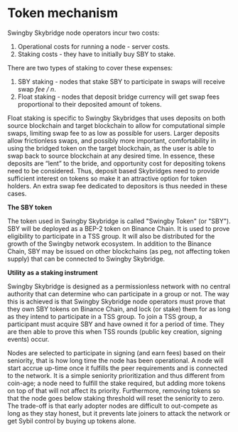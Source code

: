 # Token mechanism

Swingby Skybridge node operators incur two costs: 

1. Operational costs for running a node - server costs.
2. Staking costs - they have to initially buy SBY to stake. 

There are two types of staking to cover these expenses:

1. SBY staking - nodes that stake SBY to participate in swaps will receive swap _fee / n_. 
2. Float staking - nodes that deposit bridge currency will get swap fees proportional to their deposited amount of tokens. 

Float staking is specific to Swingby Skybridges that uses deposits on both source blockchain and target blockchain to allow for computational simple swaps, limiting swap fee to as low as possible for users. Larger deposits allow frictionless swaps, and possibly more important, comfortability in using the bridged token on the target blockchain, as the user is able to swap back to source blockchain at any desired time. In essence, these deposits are “lent” to the bride, and opportunity cost for depositing tokens need to be considered. Thus, deposit based Skybridges need to provide sufficient interest on tokens so make it an attractive option for token holders. An extra swap fee dedicated to depositors is thus needed in these cases.

**The SBY token**

The token used in Swingby Skybridge is called "Swingby Token" \(or "SBY"\). SBY will be deployed as a BEP-2 token on Binance Chain. It is used to prove eligibility to participate in a TSS group. It will also be distributed for the growth of the Swingby network ecosystem. In addition to the Binance Chain, SBY may be issued on other blockchains \(as peg, not affecting token supply\) that can be connected to Swingby Skybridge.

**Utility as a staking instrument** 

Swingby Skybridge is designed as a permissionless network with no central authority that can determine who can participate in a group or not. The way this is achieved is that Swingby Skybridge node operators must prove that they own SBY tokens on Binance Chain, and lock \(or stake\) them for as long as they intend to participate in a TSS group. To join a TSS group, a participant must acquire SBY and have owned it for a period of time. They are then able to prove this when TSS rounds \(public key creation, signing events\) occur.

Nodes are selected to participate in signing \(and earn fees\) based on their seniority, that is how long time the node has been operational. A node will start accrue up-time once it fulfills the peer requirements and is connected to the network. It is a simple seniority prioritization and thus different from coin-age; a node need to fulfill the stake required, but adding more tokens on top of that will not affect its priority. Furthermore, removing tokens so that the node goes below staking threshold will reset the seniority to zero. The trade-off is that early adopter nodes are difficult to out-compete as long as they stay honest, but it prevents late joiners to attack the network or get Sybil control by buying up tokens alone. 

